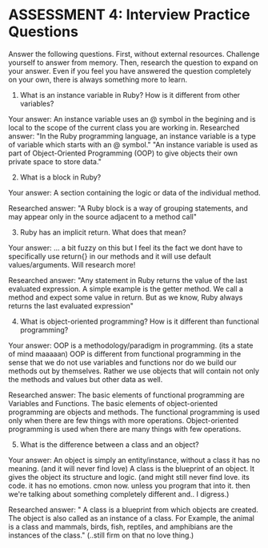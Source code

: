 # ASSESSMENT 4: Interview Practice Questions

Answer the following questions. First, without external resources. Challenge yourself to answer from memory. Then, research the question to expand on your answer. Even if you feel you have answered the question completely on your own, there is always something more to learn.  

1. What is an instance variable in Ruby? How is it different from other variables?

  Your answer:
  An instance variable uses an @ symbol in the begining and is local to the scope of the current class you are working in.
  Researched answer:
  "In the Ruby programming language, an instance variable is a type of variable which starts with an @ symbol."
  "An instance variable is used as part of Object-Oriented Programming (OOP) to give objects their own private space to store data."


2. What is a block in Ruby?

  Your answer:
  A section containing the logic or data of the individual method. 

  Researched answer:
  "A Ruby block is a way of grouping statements, and may appear only in the source adjacent to a method call"



3. Ruby has an implicit return. What does that mean?

  Your answer:
  ... a bit fuzzy on this but I feel its the fact we dont have to specifically use return{} in our methods and it will use default values/arguments. Will research more! 

  Researched answer:
  "Any statement in Ruby returns the value of the last evaluated expression. A simple example is the getter method. We call a method and expect some value in return. But as we know, Ruby always returns the last evaluated expression"



4. What is object-oriented programming? How is it different than functional programming?

  Your answer:
  OOP is a methodology/paradigm in programming. (its a state of mind maaaaan)
  OOP is different from functional programming in the sense that we do not use variables and functions nor do we build our methods out by themselves. Rather we use objects that will contain not only the methods and values but other data as well. 

  Researched answer:
  The basic elements of functional programming are Variables and Functions. The basic elements of object-oriented programming are objects and methods. The functional programming is used only when there are few things with more operations. Object-oriented programming is used when there are many things with few operations.

5. What is the difference between a class and an object?

  Your answer:
  An object is simply an entity/instance, without a class it has no meaning. (and it will never find love)
  A class is the blueprint of an object. It gives the object its structure and logic. (and might still never find love. its code. it has no emotions. cmon now. unless you program that into it. then we're talking about something completely different and.. I digress.)

  Researched answer:
  " A class is a blueprint from which objects are created. The object is also called as an instance of a class. For Example, the animal is a class and mammals, birds, fish, reptiles, and amphibians are the instances of the class."
  (..still firm on that no love thing.)

